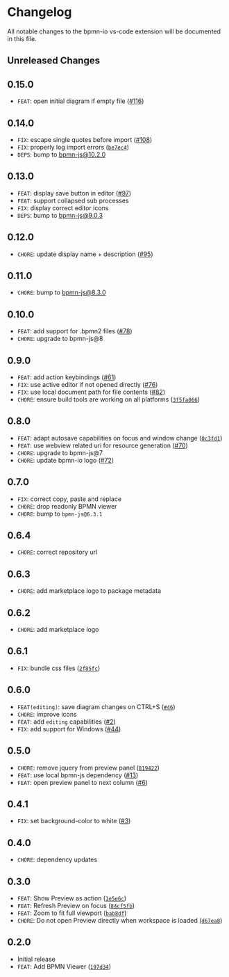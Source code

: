 # Changelog

All notable changes to the bpmn-io vs-code extension will be documented in this file.

## Unreleased Changes

## 0.15.0

* `FEAT`: open initial diagram if empty file ([#116](https://github.com/bpmn-io/vs-code-bpmn-io/pull/116))

## 0.14.0

* `FIX`: escape single quotes before import ([#108](https://github.com/bpmn-io/vs-code-bpmn-io/issues/108))
* `FIX`: properly log import errors ([`be7ec4`](https://github.com/bpmn-io/vs-code-bpmn-io/commit/be7ec4b0717adb03314a50a70c847e04d71170b8))
* `DEPS`: bump to bpmn-js@10.2.0

## 0.13.0

* `FEAT`: display save button in editor ([#97](https://github.com/bpmn-io/vs-code-bpmn-io/pull/97))
* `FEAT`: support collapsed sub processes
* `FIX`: display correct editor icons
* `DEPS`: bump to bpmn-js@9.0.3

## 0.12.0

* `CHORE`: update display name + description ([#95](https://github.com/bpmn-io/vs-code-bpmn-io/pull/95))

## 0.11.0

* `CHORE`: bump to bpmn-js@8.3.0

## 0.10.0

* `FEAT`: add support for .bpmn2 files ([#78](https://github.com/bpmn-io/vs-code-bpmn-io/issues/78))
* `CHORE`: upgrade to bpmn-js@8
## 0.9.0

* `FEAT`: add action keybindings ([#61](https://github.com/bpmn-io/vs-code-bpmn-io/issues/61))
* `FIX`: use active editor if not opened directly ([#76](https://github.com/bpmn-io/vs-code-bpmn-io/issues/76))
* `FIX`: use local document path for file contents ([#82](https://github.com/bpmn-io/vs-code-bpmn-io/issues/82))
* `CHORE`: ensure build tools are working on all platforms ([`3f5fa066`](https://github.com/bpmn-io/vs-code-bpmn-io/commit/3f5fa0666e0cdfe400c4cd9746ea03be11bb7458))

## 0.8.0

* `FEAT`: adapt autosave capabilities on focus and window change ([`0c3fd1`](https://github.com/bpmn-io/vs-code-bpmn-io/commit/0c3fd1cbe200773d3454b98f22fe9183bce2927e))
* `FEAT`: use webview related uri for resource generation  ([#70](https://github.com/bpmn-io/vs-code-bpmn-io/issues/70))
* `CHORE`: upgrade to bpmn-js@7
* `CHORE`: update bpmn-io logo ([#72](https://github.com/bpmn-io/vs-code-bpmn-io/issues/72))

## 0.7.0

* `FIX`: correct copy, paste and replace
* `CHORE`: drop readonly BPMN viewer
* `CHORE`: bump to `bpmn-js@6.3.1`

## 0.6.4

* `CHORE`: correct repository url

## 0.6.3

* `CHORE`: add marketplace logo to package metadata

## 0.6.2

* `CHORE`: add marketplace logo

## 0.6.1

* `FIX`: bundle css files ([`2f85fc`](https://github.com/pinussilvestrus/vs-code-bpmn-io/commit/2f85fc939a7fba3c356755436faadecaf9611934))

## 0.6.0

* `FEAT(editing)`: save diagram changes on CTRL+S ([`#46`](https://github.com/pinussilvestrus/vs-code-bpmn-io/issues/46))
* `CHORE`: improve icons
* `FEAT`: add `editing` capabilities ([#2](https://github.com/pinussilvestrus/vs-code-bpmn-io/issues/2))
* `FIX`: add support for Windows ([#44](https://github.com/pinussilvestrus/vs-code-bpmn-io/issues/44))

## 0.5.0

* `CHORE`: remove jquery from preview panel ([`819422`](https://github.com/pinussilvestrus/vs-code-bpmn-io/commit/819422bf16cd4bfc42e06c4245205b996217af1a))
* `FEAT`: use local bpmn-js dependency ([#13](https://github.com/pinussilvestrus/vs-code-bpmn-io/issues/13))
* `FEAT`: open preview panel to next column ([#6](https://github.com/pinussilvestrus/vs-code-bpmn-io/issues/6))

## 0.4.1

* `FIX`: set background-color to white ([#3](https://github.com/pinussilvestrus/vs-code-bpmn-io/issues/3))

## 0.4.0

* `CHORE`: dependency updates

## 0.3.0

* `FEAT`: Show Preview as action ([`1e5e6c`](https://github.com/pinussilvestrus/vs-code-bpmn-io/commit/1e5e6c37eba38745c6f01c2b7428e56078e865b5))
* `FEAT`: Refresh Preview on focus ([`84cf5fb`](https://github.com/pinussilvestrus/vs-code-bpmn-io/commit/84cf5fb131d71a75906f3adc7a43a879eac3f39a))
* `FEAT`: Zoom to fit full viewport ([`bab8df`](https://github.com/pinussilvestrus/vs-code-bpmn-io/commit/bab8dfd920d9cec229587d84032ec927d863af67))
* `CHORE`: Do not open Preview directly when workspace is loaded ([`d67ea8`](https://github.com/pinussilvestrus/vs-code-bpmn-io/commit/d67ea82735e952b271ff8ccb44ccf063da3e1865))

## 0.2.0

* Initial release
* `FEAT`: Add BPMN Viewer ([`197d34`](https://github.com/pinussilvestrus/vs-code-bpmn-io/commit/197d3465890c13e53b3391123b7fbda82d341415))

